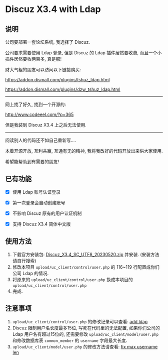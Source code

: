 # Discuz X3.4 with Ldap

## 说明

公司要部署一套论坛系统, 我选择了 Discuz.

公司要求需要使用 Ldap 登录, 但是 Discuz 的 Ldap 插件居然要收费, 而且一个小插件居然要收两百多, 真是服!

财大气粗的朋友可以访问以下链接购买:

https://addon.dismall.com/plugins/tshuz_ldap.html

https://addon.dismall.com/plugins/dzw_tshuz_ldap.html

---

网上找了好久, 找到一个开源的:

http://www.codeeel.com/?p=365

但是我装到 Discuz X3.4 上之后无法使用.

---

阅读别人的代码还不如自己重新写....

本着开源开放, 互利共赢, 互通有无的精神, 我将我改好的代码开放出来供大家使用.

希望能帮助到有需要的朋友!



## 已有功能

- [x] 使用 Ldap 账号认证登录
- [x] 第一次登录会自动创建账号
- [x] 不影响 Discuz 原有的用户认证机制
- [x] 支持 Discuz X3.4 简体中文版



## 使用方法

1. 下载官方安装包: [Discuz_X3.4_SC_UTF8_20230520.zip](https://github.com/zogodo/discuz_with_ldap/raw/master/Discuz_X3.4_SC_UTF8_20230520.zip) 并安装. (安装方法请自行搜索)
2. 修改本项目 `upload/uc_client/control/user.php` 的 116~119 行配置成你们公司 Ldap 的情况.
3. 将原来的 `upload/uc_client/control/user.php` 换成本项目的 `upload/uc_client/control/user.php`
4. 完成.



## 注意事项

1. `upload/uc_client/control/user.php` 的修改记录可以查看: [add ldap](https://github.com/zogodo/discuz_with_ldap/commit/6f79ce6)
2. Discuz 限制用户名长度最多15位, 写死在代码里的无法配置, 如果你们公司的 Ldap 用户名有超过15位的, 还需要修改 `upload/uc_client/model/user.php` 和修改数据库表 `common_member` 的 `username` 字段最大长度.
3. `upload/uc_client/model/user.php` 的修改方法请查看: [fix max username len](https://github.com/zogodo/discuz_with_ldap/commit/a732a9c)

